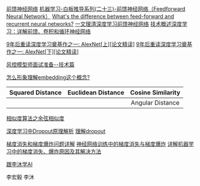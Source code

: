 [前馈神经网络](https://baike.baidu.com/item/%E5%89%8D%E9%A6%88%E7%A5%9E%E7%BB%8F%E7%BD%91%E7%BB%9C/7580523)
[机器学习-白板推导系列(二十三)-前馈神经网络（Feedforward Neural Network）](https://www.bilibili.com/video/BV1Tt411s7fK)
[What's the difference between feed-forward and recurrent neural networks?](https://stats.stackexchange.com/questions/2213/whats-the-difference-between-feed-forward-and-recurrent-neural-networks)
[一文理清深度学习前馈神经网络](https://segmentfault.com/a/1190000020917518)
[技术概述深度学习：详解前馈、卷积和循环神经网络](https://www.jiqizhixin.com/articles/2017-09-07-9)

[9年后重读深度学习奠基作之一: AlexNet[上][论文精读]](https://www.bilibili.com/video/BV1ih411J7Kz)
[9年后重读深度学习奠基作之一: AlexNet[下][论文精读]](https://www.bilibili.com/video/BV1hq4y157t1)

[风控模型师面试准备--技术篇](https://zhuanlan.zhihu.com/p/56175215)

[怎么形象理解embedding这个概念?](https://www.zhihu.com/question/38002635)

| Squared Distance | Euclidean Distance | Cosine Similarity |
| :----: | :----: | :----: |
|  |  | Angular Distance |

[相似度算法之余弦相似度](https://blog.csdn.net/zz_dd_yy/article/details/51926305)

[深度学习中Dropout原理解析](https://blog.csdn.net/program_developer/article/details/80737724)
[理解dropout](https://blog.csdn.net/stdcoutzyx/article/details/49022443)

[梯度消失和梯度爆炸问题详解](https://www.jianshu.com/p/3f35e555d5ba)
[神经网络训练中的梯度消失与梯度爆炸](https://zhuanlan.zhihu.com/p/25631496)
[详解机器学习中的梯度消失、爆炸原因及其解决方法](https://blog.csdn.net/qq_25737169/article/details/78847691)

[跟李沐学AI](https://space.bilibili.com/1567748478)

李宏毅
李沐